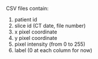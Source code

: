 CSV files contain:
1. patient id
2. slice id (CT date, file number)
3. x pixel coordinate
4. y pixel coordinate
5. pixel intensity (from 0 to 255)
6. label (0 at each column for now)
